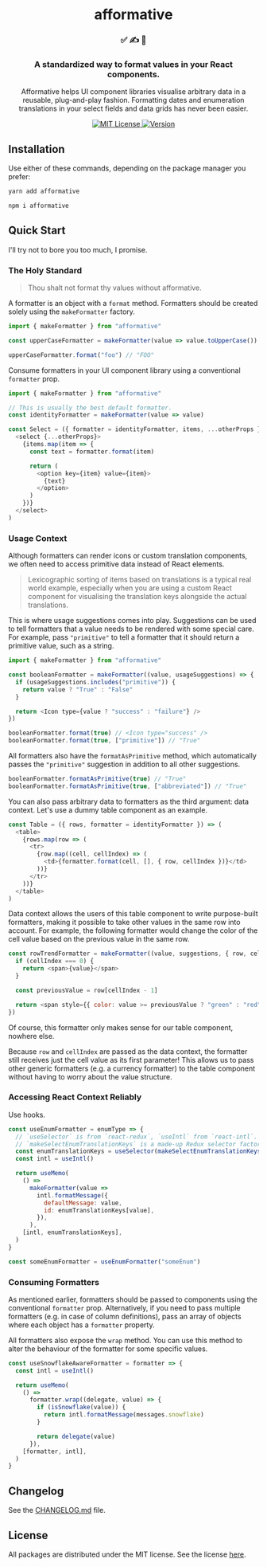 <h1 align="center">
afformative
</h1>

<h3 align="center">
✅ ✍️ 👀
</h3>

<h3 align="center">
A standardized way to format values in your React components.
</h3>

<p align="center">
Afformative helps UI component libraries visualise arbitrary data in a reusable, plug-and-play fashion. Formatting dates and enumeration translations in your select fields and data grids has never been easier.
</p>

<p align="center">
  <a href="https://github.com/wafflepie/affomative/blob/master/LICENSE">
    <img src="https://flat.badgen.net/badge/license/MIT/blue" alt="MIT License" />
  </a>

  <a href="https://npmjs.com/package/afformative">
    <img src="https://flat.badgen.net/npm/v/afformative" alt="Version" />
  </a>
</p>

## Installation

Use either of these commands, depending on the package manager you prefer:

```sh
yarn add afformative

npm i afformative
```

## Quick Start

I'll try not to bore you too much, I promise.

### The Holy Standard

> Thou shalt not format thy values without afformative.

A formatter is an object with a `format` method. Formatters should be created solely using the `makeFormatter` factory.

```js
import { makeFormatter } from "afformative"

const upperCaseFormatter = makeFormatter(value => value.toUpperCase())

upperCaseFormatter.format("foo") // "FOO"
```

Consume formatters in your UI component library using a conventional `formatter` prop.

```js
import { makeFormatter } from "afformative"

// This is usually the best default formatter.
const identityFormatter = makeFormatter(value => value)

const Select = ({ formatter = identityFormatter, items, ...otherProps }) => (
  <select {...otherProps}>
    {items.map(item => {
      const text = formatter.format(item)

      return (
        <option key={item} value={item}>
          {text}
        </option>
      )
    })}
  </select>
)
```

### Usage Context

Although formatters can render icons or custom translation components, we often need to access primitive data instead of React elements.

> Lexicographic sorting of items based on translations is a typical real world example, especially when you are using a custom React component for visualising the translation keys alongside the actual translations.

This is where usage suggestions comes into play. Suggestions can be used to tell formatters that a value needs to be rendered with some special care. For example, pass `"primitive"` to tell a formatter that it should return a primitive value, such as a string.

```js
import { makeFormatter } from "afformative"

const booleanFormatter = makeFormatter((value, usageSuggestions) => {
  if (usageSuggestions.includes("primitive")) {
    return value ? "True" : "False"
  }

  return <Icon type={value ? "success" : "failure"} />
})

booleanFormatter.format(true) // <Icon type="success" />
booleanFormatter.format(true, ["primitive"]) // "True"
```

All formatters also have the `formatAsPrimitive` method, which automatically passes the `"primitive"` suggestion in addition to all other suggestions.

```js
booleanFormatter.formatAsPrimitive(true) // "True"
booleanFormatter.formatAsPrimitive(true, ["abbreviated"]) // "True"
```

You can also pass arbitrary data to formatters as the third argument: data context. Let's use a dummy table component as an example.

```js
const Table = ({ rows, formatter = identityFormatter }) => (
  <table>
    {rows.map(row => (
      <tr>
        {row.map((cell, cellIndex) => (
          <td>{formatter.format(cell, [], { row, cellIndex })}</td>
        ))}
      </tr>
    ))}
  </table>
)
```

Data context allows the users of this table component to write purpose-built formatters, making it possible to take other values in the same row into account. For example, the following formatter would change the color of the cell value based on the previous value in the same row.

```js
const rowTrendFormatter = makeFormatter((value, suggestions, { row, cellIndex }) => {
  if (cellIndex === 0) {
    return <span>{value}</span>
  }

  const previousValue = row[cellIndex - 1]

  return <span style={{ color: value >= previousValue ? "green" : "red" }}>{value}</span>
})
```

Of course, this formatter only makes sense for our table component, nowhere else.

Because `row` and `cellIndex` are passed as the data context, the formatter still receives just the cell value as its first parameter! This allows us to pass other generic formatters (e.g. a currency formatter) to the table component without having to worry about the value structure.

### Accessing React Context Reliably

Use hooks.

```js
const useEnumFormatter = enumType => {
  // `useSelector` is from `react-redux`, `useIntl` from `react-intl`.
  // `makeSelectEnumTranslationKeys` is a made-up Redux selector factory.
  const enumTranslationKeys = useSelector(makeSelectEnumTranslationKeys(enumType))
  const intl = useIntl()

  return useMemo(
    () =>
      makeFormatter(value =>
        intl.formatMessage({
          defaultMessage: value,
          id: enumTranslationKeys[value],
        }),
      ),
    [intl, enumTranslationKeys],
  )
}

const someEnumFormatter = useEnumFormatter("someEnum")
```

### Consuming Formatters

As mentioned earlier, formatters should be passed to components using the conventional `formatter` prop. Alternatively, if you need to pass multiple formatters (e.g. in case of column definitions), pass an array of objects where each object has a `formatter` property.

All formatters also expose the `wrap` method. You can use this method to alter the behaviour of the formatter for some specific values.

```js
const useSnowflakeAwareFormatter = formatter => {
  const intl = useIntl()

  return useMemo(
    () =>
      formatter.wrap((delegate, value) => {
        if (isSnowflake(value)) {
          return intl.formatMessage(messages.snowflake)
        }

        return delegate(value)
      }),
    [formatter, intl],
  )
}
```

## Changelog

See the [CHANGELOG.md](https://github.com/wafflepie/afformative/blob/master/CHANGELOG.md) file.

## License

All packages are distributed under the MIT license. See the license [here](https://github.com/wafflepie/afformative/blob/master/LICENSE).
